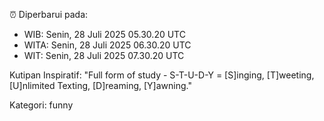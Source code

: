⏰ Diperbarui pada:
- WIB: Senin, 28 Juli 2025 05.30.20 UTC
- WITA: Senin, 28 Juli 2025 06.30.20 UTC
- WIT: Senin, 28 Juli 2025 07.30.20 UTC

Kutipan Inspiratif:
"Full form of study - S-T-U-D-Y = [S]inging, [T]weeting, [U]nlimited Texting, [D]reaming, [Y]awning."


Kategori: funny

